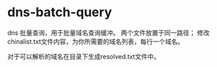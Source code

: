 # dns-batch-query
dns 批量查询，用于批量域名查询缓冲。
两个文件放置于同一路径；
修改chinalist.txt文件内容，为你所需要的域名列表，每行一个域名。


对于可以解析的域名在目录下生成resolved.txt文件中。
